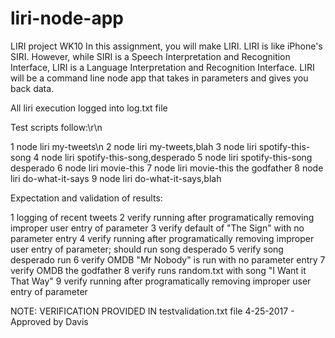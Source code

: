 # liri-node-app
LIRI project WK10
In this assignment, you will make LIRI. LIRI is like iPhone's SIRI. However, while SIRI is a Speech Interpretation and Recognition Interface, LIRI is a Language Interpretation and Recognition Interface. LIRI will be a command line node app that takes in parameters and gives you back data.

All liri execution logged into log.txt file 

Test scripts follow:\r\n

1	node liri  my-tweets\n
2	node liri  my-tweets,blah
3	node liri  spotify-this-song
4	node liri  spotify-this-song,desperado
5	node liri  spotify-this-song desperado
6	node liri  movie-this
7	node liri  movie-this the godfather
8	node liri  do-what-it-says
9	node liri  do-what-it-says,blah

Expectation and validation of results:

1	logging of recent tweets
2	verify running after programatically removing improper user entry of parameter
3	verify default of "The Sign" with no parameter entry
4	verify running after programatically removing improper user entry of parameter; should run song desperado
5	verify song desperado run
6	verify OMDB "Mr Nobody" is run with no parameter entry
7	verify OMDB the godfather
8	verify runs random.txt with song "I Want it That Way"
9	verify running after programatically removing improper user entry of parameter

NOTE: VERIFICATION PROVIDED IN testvalidation.txt file 4-25-2017 - Approved by Davis